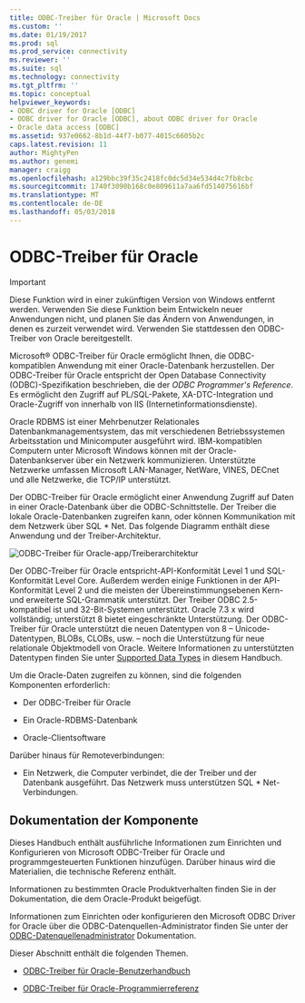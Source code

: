 ```yaml
---
title: ODBC-Treiber für Oracle | Microsoft Docs
ms.custom: ''
ms.date: 01/19/2017
ms.prod: sql
ms.prod_service: connectivity
ms.reviewer: ''
ms.suite: sql
ms.technology: connectivity
ms.tgt_pltfrm: ''
ms.topic: conceptual
helpviewer_keywords:
- ODBC driver for Oracle [ODBC]
- ODBC driver for Oracle [ODBC], about ODBC driver for Oracle
- Oracle data access [ODBC]
ms.assetid: 937e0662-8b1d-44f7-b077-4015c6605b2c
caps.latest.revision: 11
author: MightyPen
ms.author: genemi
manager: craigg
ms.openlocfilehash: a129bbc39f35c2418fc0dc5d34e534d4c7fb8cbc
ms.sourcegitcommit: 1740f3090b168c0e809611a7aa6fd514075616bf
ms.translationtype: MT
ms.contentlocale: de-DE
ms.lasthandoff: 05/03/2018
---
```

# <a name="odbc-driver-for-oracle"></a>ODBC-Treiber für Oracle
> [!IMPORTANT]  
>  Diese Funktion wird in einer zukünftigen Version von Windows entfernt werden. Verwenden Sie diese Funktion beim Entwickeln neuer Anwendungen nicht, und planen Sie das Ändern von Anwendungen, in denen es zurzeit verwendet wird. Verwenden Sie stattdessen den ODBC-Treiber von Oracle bereitgestellt.  
  
 Microsoft® ODBC-Treiber für Oracle ermöglicht Ihnen, die ODBC-kompatiblen Anwendung mit einer Oracle-Datenbank herzustellen. Der ODBC-Treiber für Oracle entspricht der Open Database Connectivity (ODBC)-Spezifikation beschrieben, die der *ODBC Programmer's Reference*. Es ermöglicht den Zugriff auf PL/SQL-Pakete, XA-DTC-Integration und Oracle-Zugriff von innerhalb von IIS (Internetinformationsdienste).  
  
 Oracle RDBMS ist einer Mehrbenutzer Relationales Datenbankmanagementsystem, das mit verschiedenen Betriebssystemen Arbeitsstation und Minicomputer ausgeführt wird. IBM-kompatiblen Computern unter Microsoft Windows können mit der Oracle-Datenbankserver über ein Netzwerk kommunizieren. Unterstützte Netzwerke umfassen Microsoft LAN-Manager, NetWare, VINES, DECnet und alle Netzwerke, die TCP/IP unterstützt.  
  
 Der ODBC-Treiber für Oracle ermöglicht einer Anwendung Zugriff auf Daten in einer Oracle-Datenbank über die ODBC-Schnittstelle. Der Treiber die lokale Oracle-Datenbanken zugreifen kann, oder können Kommunikation mit dem Netzwerk über SQL * Net. Das folgende Diagramm enthält diese Anwendung und der Treiber-Architektur.  
  
 ![ODBC-Treiber für Oracle-app&#47;Treiberarchitektur](../../odbc/microsoft/media/orcdrvsdkarch.gif "OrcDrvSDKArch")  
  
 Der ODBC-Treiber für Oracle entspricht-API-Konformität Level 1 und SQL-Konformität Level Core. Außerdem werden einige Funktionen in der API-Konformität Level 2 und die meisten der Übereinstimmungsebenen Kern- und erweiterte SQL-Grammatik unterstützt. Der Treiber ODBC 2.5-kompatibel ist und 32-Bit-Systemen unterstützt. Oracle 7.3 x wird vollständig; unterstützt 8 bietet eingeschränkte Unterstützung. Der ODBC-Treiber für Oracle unterstützt die neuen Datentypen von 8 – Unicode-Datentypen, BLOBs, CLOBs, usw. – noch die Unterstützung für neue relationale Objektmodell von Oracle. Weitere Informationen zu unterstützten Datentypen finden Sie unter [Supported Data Types](../../odbc/microsoft/supported-data-types-odbc-driver-for-oracle.md) in diesem Handbuch.  
  
 Um die Oracle-Daten zugreifen zu können, sind die folgenden Komponenten erforderlich:  
  
-   Der ODBC-Treiber für Oracle  
  
-   Ein Oracle-RDBMS-Datenbank  
  
-   Oracle-Clientsoftware  
  
 Darüber hinaus für Remoteverbindungen:  
  
-   Ein Netzwerk, die Computer verbindet, die der Treiber und der Datenbank ausgeführt. Das Netzwerk muss unterstützen SQL * Net-Verbindungen.  
  
## <a name="component-documentation"></a>Dokumentation der Komponente  
 Dieses Handbuch enthält ausführliche Informationen zum Einrichten und Konfigurieren von Microsoft ODBC-Treiber für Oracle und programmgesteuerten Funktionen hinzufügen. Darüber hinaus wird die Materialien, die technische Referenz enthält.  
  
 Informationen zu bestimmten Oracle Produktverhalten finden Sie in der Dokumentation, die dem Oracle-Produkt beigefügt.  
  
 Informationen zum Einrichten oder konfigurieren den Microsoft ODBC Driver for Oracle über die ODBC-Datenquellen-Administrator finden Sie unter der [ODBC-Datenquellenadministrator](../../odbc/admin/odbc-data-source-administrator.md) Dokumentation.  
  
 Dieser Abschnitt enthält die folgenden Themen.  
  
-   [ODBC-Treiber für Oracle-Benutzerhandbuch](../../odbc/microsoft/odbc-driver-for-oracle-user-s-guide.md)  
  
-   [ODBC-Treiber für Oracle-Programmierreferenz](../../odbc/microsoft/odbc-driver-for-oracle-programmer-s-reference.md)

